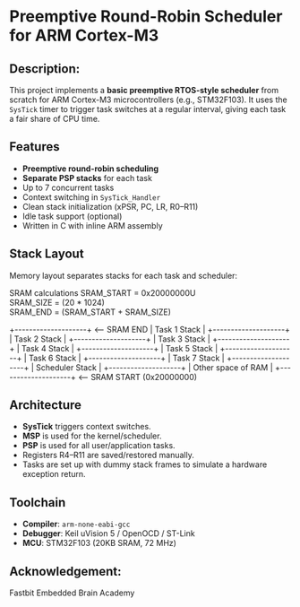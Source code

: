 #  Preemptive Round-Robin Scheduler for ARM Cortex-M3

## Description:
This project implements a **basic preemptive RTOS-style scheduler** from scratch for ARM Cortex-M3 microcontrollers (e.g., STM32F103). It uses the `SysTick` timer to trigger task switches at a regular interval, giving each task a fair share of CPU time.

##  Features

-  **Preemptive round-robin scheduling**
-  **Separate PSP stacks** for each task
-  Up to 7 concurrent tasks
-  Context switching in `SysTick_Handler`
-  Clean stack initialization (xPSR, PC, LR, R0–R11)
-  Idle task support (optional)
-  Written in C with inline ARM assembly

##  Stack Layout

Memory layout separates stacks for each task and scheduler:

SRAM calculations
 SRAM_START = 0x20000000U  
 SRAM_SIZE  = (20 * 1024)  
 SRAM_END   = (SRAM_START + SRAM_SIZE)


+--------------------+  <-- SRAM END 
|   Task 1 Stack     |
+--------------------+
|   Task 2 Stack     |
+--------------------+
|   Task 3 Stack     |
+--------------------+
|   Task 4 Stack     |
+--------------------+
|   Task 5 Stack     |
+--------------------+
|   Task 6 Stack     |
+--------------------+
|   Task 7 Stack     |
+--------------------+
| Scheduler Stack    |
+--------------------+
| Other space of RAM |
+--------------------+    <-- SRAM START (0x20000000)



##  Architecture

- **SysTick** triggers context switches.
- **MSP** is used for the kernel/scheduler.
- **PSP** is used for all user/application tasks.
- Registers R4–R11 are saved/restored manually.
- Tasks are set up with dummy stack frames to simulate a hardware exception return.


##  Toolchain

- **Compiler**: `arm-none-eabi-gcc`
- **Debugger**: Keil uVision 5 / OpenOCD / ST-Link
- **MCU**: STM32F103 (20KB SRAM, 72 MHz)

## Acknowledgement:
 Fastbit Embedded Brain Academy


